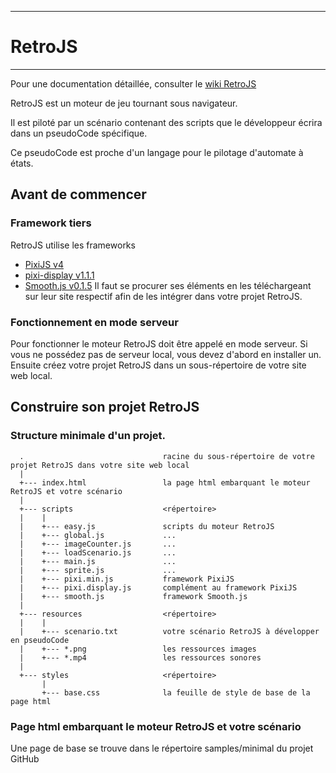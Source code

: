 _____________
# RetroJS
_____________

Pour une documentation détaillée, consulter le [wiki RetroJS](https://github.com/herveheritier/RetroJS.wiki.git)

RetroJS est un moteur de jeu tournant sous navigateur.

Il est piloté par un scénario contenant des scripts que le développeur écrira dans un pseudoCode spécifique.

Ce pseudoCode est proche d'un langage pour le pilotage d'automate à états.

## Avant de commencer

### Framework tiers
  RetroJS utilise les frameworks
  - [PixiJS v4](https://github.com/pixijs/pixi.js)
  - [pixi-display v1.1.1](https://github.com/pixijs/pixi-display)
  - [Smooth.js v0.1.5](https://github.com/osuushi/Smooth.js)
  Il faut se procurer ses éléments en les téléchargeant sur leur site respectif afin de les intégrer dans votre projet RetroJS.

### Fonctionnement en mode serveur
  Pour fonctionner le moteur RetroJS doit être appelé en mode serveur. Si vous ne possédez pas de serveur local, vous devez d'abord en installer un. Ensuite créez votre projet RetroJS dans un sous-répertoire de votre site web local.
  
## Construire son projet RetroJS

### Structure minimale d'un projet.

      .                               racine du sous-répertoire de votre projet RetroJS dans votre site web local
      |
      +--- index.html                 la page html embarquant le moteur RetroJS et votre scénario
      |
      +--- scripts                    <répertoire>
      |    |
      |    +--- easy.js               scripts du moteur RetroJS
      |    +--- global.js             ...
      |    +--- imageCounter.js       ...
      |    +--- loadScenario.js       ...
      |    +--- main.js               ...
      |    +--- sprite.js             ...
      |    +--- pixi.min.js           framework PixiJS
      |    +--- pixi.display.js       complément au framework PixiJS
      |    +--- smooth.js             framework Smooth.js 
      |
      +--- resources                  <répertoire>
      |    |
      |    +--- scenario.txt          votre scénario RetroJS à développer en pseudoCode
      |    +--- *.png                 les ressources images
      |    +--- *.mp4                 les ressources sonores
      |
      +--- styles                     <répertoire>
           |
           +--- base.css              la feuille de style de base de la page html

### Page html embarquant le moteur RetroJS et votre scénario
   
 Une page de base se trouve dans le répertoire samples/minimal du projet GitHub
